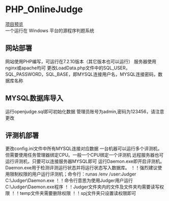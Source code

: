 # PHP_OnlineJudge

<a href="https://judge.setiuo.top">项目预览</a><br />
一个运行在 Windows 平台的源程序判题系统

<h2>网站部署</h2>
网站使用PHP编写，可运行在7.2.10版本（其它版本也可以运行）
服务器使用nginx或apache均可
更改LoadData.php文件中的SQL_USER，SQL_PASSWORD，SQL_BASE，即MYSQL连接用户名，MYSQL连接密码，数据库名称

<h2>MYSQL数据库导入</h2>
运行openjudge.sql即可初始化数据
管理员账号为admin,密码为123456，请注意更改

<h2>评测机部署</h2>
更改config.ini文件中所有MYSQL连接对应数据
一台机器可以运行多个评测机，但需要使用任务管理器绑定CPU。一般一个CPU绑定一个评测机
远程服务器也可运行评测机，只要可以连接服务器MYSQL即可
运行Daemon.exe即开启评测机。Daemon.exe用于检测评测运行状态并将运行状态写入数据库。
！！强烈建议使用限制权限的用户运行评测机；命令行：runas /env /user:Judger C:\Judger\Daemon.exe
！！命令行意思为使用Judger用户运行C:\Judger\Daemon.exe程序
！！Judger文件夹内的文件及文件夹均需要读写权限
！！temp文件夹需要删除权限
！！spj文件夹只设置读权限即可
